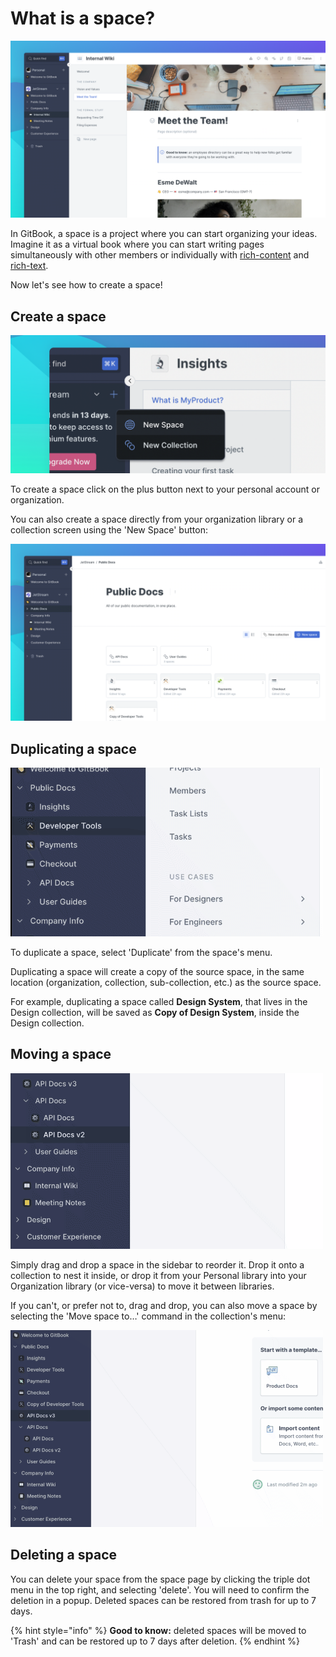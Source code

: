# What is a space?

![](../.gitbook/assets/Space.png)

In GitBook, a space is a project where you can start organizing your ideas. Imagine it as a virtual book where you can start writing pages simultaneously with other members or individually with [rich-content](../editor/content/) and [rich-text](../editor/rich-text.md).

Now let's see how to create a space!

## Create a space

![](<../.gitbook/assets/New Space.png>)

To create a space click on the plus button next to your personal account or organization.

You can also create a space directly from your organization library or a collection screen using the 'New Space' button:

![](<../.gitbook/assets/Collection (1).png>)

## Duplicating a space

![](<../.gitbook/assets/duplicate space.gif>)

To duplicate a space, select 'Duplicate' from the space's menu.

Duplicating a space will create a copy of the source space, in the same location (organization, collection, sub-collection, etc.) as the source space.

For example, duplicating a space called **Design System**, that lives in the Design collection, will be saved as **Copy of Design System**, inside the Design collection.

## Moving a space

![](<../.gitbook/assets/Moving Space.gif>)

Simply drag and drop a space in the sidebar to reorder it. Drop it onto a collection to nest it inside, or drop it from your Personal library into your Organization library (or vice-versa) to move it between libraries.

If you can't, or prefer not to, drag and drop, you can also move a space by selecting the 'Move space to…' command in the collection's menu:

![](<../.gitbook/assets/Move to.gif>)

## Deleting a space

You can delete your space from the space page by clicking the triple dot menu in the top right, and selecting 'delete'. You will need to confirm the deletion in a popup. Deleted spaces can be restored from trash for up to 7 days.

{% hint style="info" %}
**Good to know:** deleted spaces will be moved to 'Trash' and can be restored up to 7 days after deletion.
{% endhint %}
